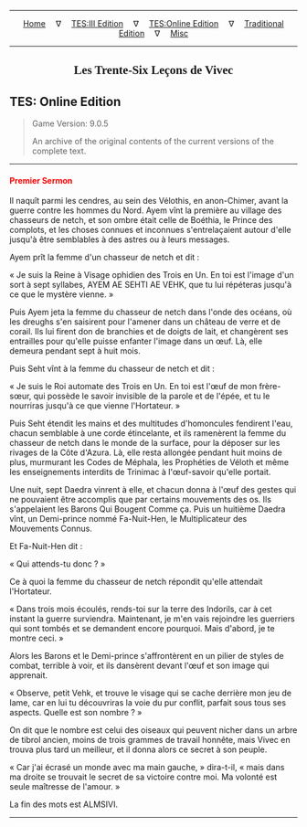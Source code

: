 
---

<!-- Jekyll Page Links -->

<center>
<a href="../../../../index.html">Home</a>
&emsp;&nabla;&emsp;
<a href="../../../index-tes3.html">TES:III Edition</a>
&emsp;&nabla;&emsp;
<a href="../../../index-teso.html">TES:Online Edition</a>
&emsp;&nabla;&emsp;
<a href="../../../index-traditional.html">Traditional Edition</a>
&emsp;&nabla;&emsp;
<a href="../../../index-misc.html">Misc</a>
</center>

<!-- Markdown Body Below: -->

---

<center>
<h2><span style="font-family:Georgia">Les Trente-Six Leçons de Vivec</span></h2>
</center>

## TES: Online Edition

> Game Version: 9.0.5
>
> An archive of the original contents of the current versions of the complete text.

---

#### <span style="color:red">Premier Sermon</span>

Il naquît parmi les cendres, au sein des Vélothis, en anon-Chimer, avant la guerre contre les hommes du Nord. Ayem vînt la première au village des chasseurs de netch, et son ombre était celle de Boéthia, le Prince des complots, et les choses connues et inconnues s'entrelaçaient autour d'elle jusqu'à être semblables à des astres ou à leurs messages.

Ayem prît la femme d'un chasseur de netch et dit :

« Je suis la Reine à Visage ophidien des Trois en Un. En toi est l'image d'un sort à sept syllabes, AYEM AE SEHTI AE VEHK, que tu lui répéteras jusqu'à ce que le mystère vienne. »

Puis Ayem jeta la femme du chasseur de netch dans l'onde des océans, où les dreughs s'en saisirent pour l'amener dans un château de verre et de corail. Ils lui firent don de branchies et de doigts de lait, et changèrent ses entrailles pour qu'elle puisse enfanter l'image dans un œuf. Là, elle demeura pendant sept à huit mois.

Puis Seht vînt à la femme du chasseur de netch et dit :

« Je suis le Roi automate des Trois en Un. En toi est l'œuf de mon frère-sœur, qui possède le savoir invisible de la parole et de l'épée, et tu le nourriras jusqu'à ce que vienne l'Hortateur. »

Puis Seht étendit les mains et des multitudes d'homoncules fendirent l'eau, chacun semblable à une corde étincelante, et ils ramenèrent la femme du chasseur de netch dans le monde de la surface, pour la déposer sur les rivages de la Côte d'Azura. Là, elle resta allongée pendant huit moins de plus, murmurant les Codes de Méphala, les Prophéties de Véloth et même les enseignements interdits de Trinimac à l'œuf-savoir qu'elle portait.

Une nuit, sept Daedra vinrent à elle, et chacun donna à l'œuf des gestes qui ne pouvaient être accomplis que par certains mouvements des os. Ils s'appelaient les Barons Qui Bougent Comme ça. Puis un huitième Daedra vînt, un Demi-prince nommé Fa-Nuit-Hen, le Multiplicateur des Mouvements Connus.

Et Fa-Nuit-Hen dit :

« Qui attends-tu donc ? »

Ce à quoi la femme du chasseur de netch répondit qu'elle attendait l'Hortateur.

« Dans trois mois écoulés, rends-toi sur la terre des Indorils, car à cet instant la guerre surviendra. Maintenant, je m'en vais rejoindre les guerriers qui sont tombés et se demandent encore pourquoi. Mais d'abord, je te montre ceci. »

Alors les Barons et le Demi-prince s'affrontèrent en un pilier de styles de combat, terrible à voir, et ils dansèrent devant l'œuf et son image qui apprenait.

« Observe, petit Vehk, et trouve le visage qui se cache derrière mon jeu de lame, car en lui tu découvriras la voie du pur conflit, parfait sous tous ses aspects. Quelle est son nombre ? »

On dit que le nombre est celui des oiseaux qui peuvent nicher dans un arbre de tibrol ancien, moins de trois grammes de travail honnête, mais Vivec en trouva plus tard un meilleur, et il donna alors ce secret à son peuple.

« Car j'ai écrasé un monde avec ma main gauche, » dira-t-il, « mais dans ma droite se trouvait le secret de sa victoire contre moi. Ma volonté est seule maîtresse de l'amour. »

La fin des mots est ALMSIVI.

---
